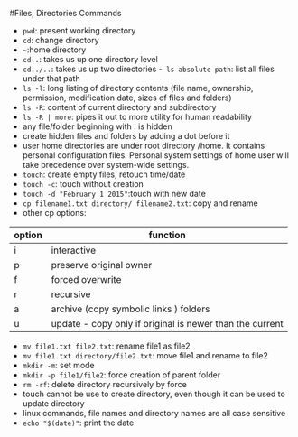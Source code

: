 #Files, Directories Commands

- `pwd`: present working directory
- `cd`: change directory
- `~`:home directory
- `cd..`: takes us up one directory level
- `cd../..`: takes us up two directories
-` ls absolute path`: list all files under that path
- `ls -l`: long listing of directory contents (file name, ownership, permission, modification date, sizes of files and folders)
- `ls -R`: content of current directory and subdirectory
- `ls -R | more`: pipes it out to more utility for human readability
- any file/folder beginning with . is hidden
- create hidden files and folders by adding a dot before it
- user home directories are under root directory /home. It contains personal configuration files. Personal system settings of home user will take precedence over system-wide settings. 
- `touch`: create empty files, retouch time/date
- `touch -c`: touch without creation
- `touch -d "February 1 2015"`:touch with new date
- `cp filename1.txt directory/ filename2.txt`: copy and rename
- other cp options:

option | function
 --- | ---
i | interactive
p | preserve original owner
f | forced overwrite
r | recursive
a | archive (copy symbolic links ) folders
u | update - copy only if original is newer than the current

- `mv file1.txt file2.txt`: rename file1 as file2
- `mv file1.txt directory/file2.txt`: move file1 and rename to file2
- `mkdir -m`: set mode
- `mkdir -p file1/file2`: force creation of parent folder
- `rm -rf`: delete directory recursively by force
- touch cannot be use to create directory, even though it can be used to update directory
- linux commands, file names and directory names are all case sensitive
- `echo "$(date)"`: print the date
 
 

